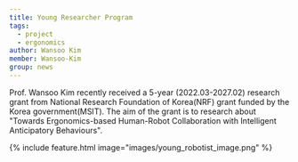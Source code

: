 ```yaml
---
title: Young Researcher Program
tags:
  - project
  - ergonomics
author: Wansoo Kim
member: Wansoo-Kim
group: news
---
```



Prof. Wansoo Kim recently received a 5-year (2022.03-2027.02) research grant from National Research Foundation of Korea(NRF) grant funded by the Korea government(MSIT). The aim of the grant is to research about "Towards Ergonomics-based Human-Robot Collaboration with Intelligent Anticipatory Behaviours". 


{%
  include feature.html
  image="images/young_robotist_image.png"
%}



